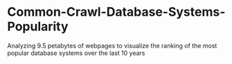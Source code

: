 # Common-Crawl-Database-Systems-Popularity
Analyzing 9.5 petabytes of webpages to visualize the ranking of the most popular database systems over the last 10 years
